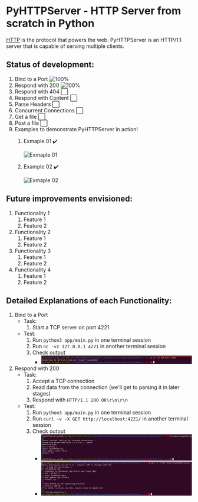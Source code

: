 # PyHTTPServer - HTTP Server from scratch in Python

[HTTP](https://en.wikipedia.org/wiki/Hypertext_Transfer_Protocol) is the
protocol that powers the web. PyHTTPServer is an HTTP/1.1 server
that is capable of serving multiple clients.

## Status of development:

1. Bind to a Port         ![100%](https://progress-bar.dev/100)
2. Respond with 200       ![100%](https://progress-bar.dev/100)
3. Respond with 404       ⬜
4. Respond with Content   ⬜
5. Parse Headers          ⬜
6. Concurrent Connections ⬜
7. Get a file             ⬜
8. Post a file            ⬜
9. Examples to demonstrate PyHTTPServer in action!
    1. Exmaple 01  ✔️
    
    
        ![Exmaple 01](https://github.com/ancilcleetus/Personal-Projects/blob/main/PyHTTPServer/examples/Exmaple-01.png)
    2. Example 02  ✔️
    
    
        ![Exmaple 02](https://github.com/ancilcleetus/Personal-Projects/blob/main/PyHTTPServer/examples/Exmaple-02.png)

## Future improvements envisioned:

1. Functionality 1
    1. Feature 1
    2. Feature 2
2. Functionality 2
    1. Feature 1
    2. Feature 2
3. Functionality 3
    1. Feature 1
    2. Feature 2
4. Functionality 4
    1. Feature 1
    2. Feature 2
    
## Detailed Explanations of each Functionality:

1. Bind to a Port
    - Task:
        1. Start a TCP server on port 4221
    - Test:
        1. Run `python3 app/main.py` in one terminal session
        2. Run `nc -vz 127.0.0.1 4221` in another terminal session
        3. Check output
            - ![Client](https://github.com/ancilcleetus/Personal-Projects/blob/main/PyHTTPServer/misc-data/Functionality-01-Bind-to-a-Port-01.png)
2. Respond with 200
    - Task:
        1. Accept a TCP connection
        2. Read data from the connection (we'll get to parsing it in later stages)
        3. Respond with `HTTP/1.1 200 OK\r\n\r\n`
    - Test:
        1. Run `python3 app/main.py` in one terminal session
        2. Run `curl -v -X GET http://localhost:4221/` in another terminal session
        3. Check output
            - ![PyHTTPServer](https://github.com/ancilcleetus/Personal-Projects/blob/main/PyHTTPServer/misc-data/Functionality-02-Respond-with-200-01.png)
            - ![Client](https://github.com/ancilcleetus/Personal-Projects/blob/main/PyHTTPServer/misc-data/Functionality-02-Respond-with-200-02.png)
